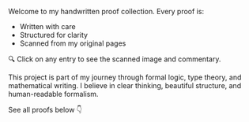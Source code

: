 Welcome to my handwritten proof collection. Every proof is:
- Written with care
- Structured for clarity
- Scanned from my original pages

🔍 Click on any entry to see the scanned image and commentary.

This project is part of my journey through formal logic, type theory, and mathematical writing. I believe in clear thinking, beautiful structure, and human-readable formalism.

See all proofs below 👇
